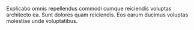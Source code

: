 Explicabo omnis repellendus commodi cumque reiciendis voluptas architecto ea.
Sunt dolores quam reiciendis.
Eos earum ducimus voluptas molestiae unde voluptatibus.